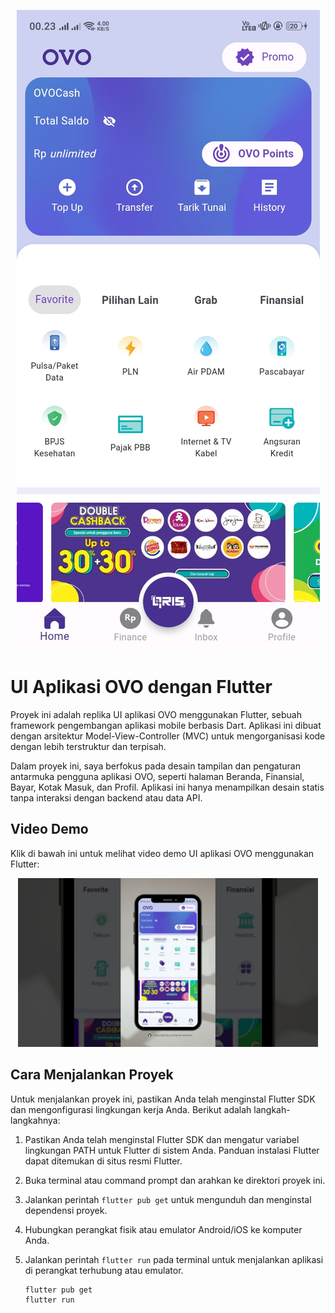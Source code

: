 <p align="center">
  <img src="assets/images/screenshot.jpg" alt="OVO App UI">
</p>

# UI Aplikasi OVO dengan Flutter

Proyek ini adalah replika UI aplikasi OVO menggunakan Flutter, sebuah framework pengembangan aplikasi mobile berbasis Dart. Aplikasi ini dibuat dengan arsitektur Model-View-Controller (MVC) untuk mengorganisasi kode dengan lebih terstruktur dan terpisah.

Dalam proyek ini, saya berfokus pada desain tampilan dan pengaturan antarmuka pengguna aplikasi OVO, seperti halaman Beranda, Finansial, Bayar, Kotak Masuk, dan Profil. Aplikasi ini hanya menampilkan desain statis tanpa interaksi dengan backend atau data API.

## Video Demo

Klik di bawah ini untuk melihat video demo UI aplikasi OVO menggunakan Flutter:

<p align="center">
  <a href="https://www.youtube.com/watch?v=mn4trIe5zQM">
    <img src="assets/images/thumbnail.jpg" alt="Swagger UI Video Demo" width="480">
  </a>
</p>

## Cara Menjalankan Proyek

Untuk menjalankan proyek ini, pastikan Anda telah menginstal Flutter SDK dan mengonfigurasi lingkungan kerja Anda. Berikut adalah langkah-langkahnya:

1. Pastikan Anda telah menginstal Flutter SDK dan mengatur variabel lingkungan PATH untuk Flutter di sistem Anda. Panduan instalasi Flutter dapat ditemukan di situs resmi Flutter.

2. Buka terminal atau command prompt dan arahkan ke direktori proyek ini.

3. Jalankan perintah `flutter pub get` untuk mengunduh dan menginstal dependensi proyek.

4. Hubungkan perangkat fisik atau emulator Android/iOS ke komputer Anda.

5. Jalankan perintah `flutter run` pada terminal untuk menjalankan aplikasi di perangkat terhubung atau emulator.

   ```bash
   flutter pub get
   flutter run
